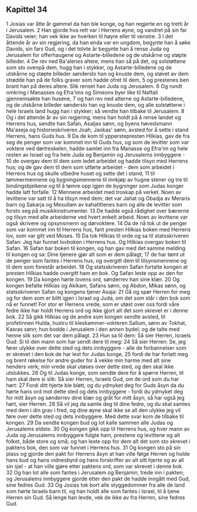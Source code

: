 ## Kapittel 34

1 Josias var åtte år gammel da han ble konge, og han regjerte en og tretti år i Jerusalem.
2 Han gjorde hva rett var i Herrens øyne, og vandret på sin far Davids veier; han vek ikke av hverken til høyre eller til venstre.
3 I det åttende år av sin regjering, da han enda var en ungdom, begynte han å søke Davids, sin fars Gud, og i det tolvte år begynte han å rense Juda og Jerusalem for offerhaugene og Astarte-billedene og de utskårne og støpte billeder.
4 De rev ned Ba'alenes altere, mens han så på det, og solstøttene som sto ovenpå dem, hugg han i stykker, og Astarte-billedene og de utskårne og støpte billeder sønderslo han og knuste dem, og støvet av dem strødde han på de folks graver som hadde ofret til dem,
5 og prestenes ben brant han på deres altere. Slik renset han Juda og Jerusalem.
6 Og rundt omkring i Manasses og Efra'ims og Simeons byer like til Naftali gjennemsøkte han husene,
7 og han rev ned alterne og Astarte-billedene, og de utskårne billeder sønderslo han og knuste dem, og alle solstøttene i hele Israels land hugg han i stykker; så vendte han tilbake til Jerusalem.
8 Og i det attende år av sin regjering, mens han holdt på å rense landet og Herrens hus, sendte han Safan, Asaljas sønn, og byens høvedsmann Ma'aseja og historieskriveren Joah, Jaokas' sønn, avsted for å sette i stand Herrens, hans Guds hus.
9 Da de kom til ypperstepresten Hilkias, gav de fra seg de penger som var kommet inn til Guds hus, og som de levitter som var voktere ved dørtreskelen, hadde samlet inn fra Manasse og Efra'im og hele resten av Israel og fra hele Juda og Benjamin og Jerusalems innbyggere -
10 de overgav dem til dem som ledet arbeidet og hadde tilsyn med Herrens hus; og de gav dem til dem som utførte arbeidet - dem som arbeidet i Herrens hus og skulle utbedre huset og sette det i stand,
11 til tømmermennene og bygningsmennene til innkjøp av hugne stener og tre til bindingsbjelkene og til å tømre opp igjen de bygninger som Judas konger hadde latt forfalle.
12 Mennene arbeidet med troskap på verket. Noen av levittene var satt til å ha tilsyn med dem; det var Jahat og Obadja av Meraris barn og Sakarja og Mesullam av kahatittenes barn og alle de levitter som forsto seg på musikkinstrumenter.
13 De hadde også rådighet over bærerne og tilsyn med alle arbeiderne ved hvert enkelt arbeid. Noen av levittene var også skrivere og opsynsmenn og dørvoktere.
14 Da de nå tok ut de penger som var kommet inn til Herrens hus, fant presten Hilkias boken med Herrens lov, som var gitt ved Moses.
15 Da tok Hilkias til orde og sa til statsskriveren Safan: Jeg har funnet lovboken i Herrens hus. Og Hilkias overgav boken til Safan.
16 Safan bar boken til kongen, og han gav med det samme melding til kongen og sa: Dine tjenere gjør alt som er dem pålagt;
17 de har tømt ut de penger som fantes i Herrens hus, og overgitt dem til tilsynsmennene og til dem som forestår arbeidet.
18 Og statsskriveren Safan fortalte kongen at presten Hilkias hadde overgitt ham en bok. Og Safan leste opp av den for kongen.
19 Da kongen hørte lovens ord, sønderrev han sine klær.
20 Og kongen befalte Hilkias og Akikam, Safans sønn, og Abdon, Mikas sønn, og statsskriveren Safan og kongens tjener Asaja:
21 Gå og spør Herren for meg og for dem som er blitt igjen i Israel og Juda, om det som står i den bok som nå er funnet! For stor er Herrens vrede, som er utøst over oss fordi våre fedre ikke har holdt Herrens ord og ikke gjort alt det som skrevet er i denne bok.
22 Så gikk Hilkias og de andre som kongen sendte avsted, til profetinnen Hulda, hustru til kleskammer-vokteren Sallum, sønn av Tokhat, Kasras sønn; hun bodde i Jerusalem i den annen bydel; og de talte med henne slik som det var dem pålagt.
23 Hun sa til dem: Så sier Herren, Israels Gud: Si til den mann som har sendt dere til meg:
24 Så sier Herren: Se, jeg fører ulykke over dette sted og dets innbyggere - alle de forbannelser som er skrevet i den bok de har lest for Judas konge,
25 fordi de har forlatt meg og brent røkelse for andre guder for å vekke min harme med alt sine henders verk; min vrede skal utøses over dette sted, og den skal ikke utslukkes.
26 Og til Judas konge, som sendte dere for å spørre Herren, til ham skal dere si slik: Så sier Herren, Israels Gud, om de ord som du har hørt:
27 Fordi ditt hjerte ble bløtt, og du ydmyket deg for Guds åsyn da du hørte hans ord mot dette sted og dets innbyggere - fordi du ydmyket deg for mitt åsyn og sønderrev dine klær og gråt for mitt åsyn, så har også jeg hørt, sier Herren.
28 Så vil jeg da samle deg til dine fedre, og du skal samles med dem i din grav i fred, og dine øyne skal ikke se all den ulykke jeg vil føre over dette sted og dets innbyggere. Med dette svar kom de tilbake til kongen.
29 Da sendte kongen bud og lot kalle sammen alle Judas og Jerusalems eldste.
30 Og kongen gikk opp til Herrens hus, og hver mann av Juda og Jerusalems innbyggere fulgte ham, prestene og levittene og alt folket, både store og små; og han leste opp for dem alt det som sto skrevet i paktens bok, den som var funnet i Herrens hus.
31 Og kongen sto på sin plass og gjorde den pakt for Herrens åsyn at han ville følge Herren og holde hans bud og hans vidnesbyrd og hans forskrifter av alt sitt hjerte og av all sin sjel - at han ville gjøre etter paktens ord, som var skrevet i denne bok.
32 Og han lot alle som fantes i Jerusalem og Benjamin, trede inn i pakten; og Jerusalems innbyggere gjorde etter den pakt de hadde inngått med Gud, sine fedres Gud.
33 Og Josias tok bort alle styggedommer fra alle de land som hørte Israels barn til, og han holdt alle som fantes i Israel, til å tjene Herren sin Gud. Så lenge han levde, vek de ikke av fra Herren, sine fedres Gud.
